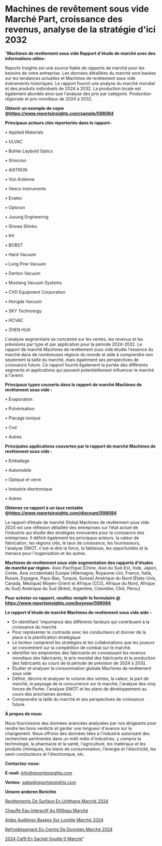 # Machines de revêtement sous vide Marché Part, croissance des revenus, analyse de la stratégie d'ici 2032

"<strong>Machines de revêtement sous vide Rapport d'étude de marché avec des informations utiles-</strong>

Reports Insights est une source fiable de rapports de marché pour les besoins de votre entreprise. Les données détaillées du marché sont basées sur les tendances actuelles et Machines de revêtement sous vide événements historiques. Le rapport fournit une analyse du marché mondial et des produits individuels de 2024 à 2032. La production locale est également abordée ainsi que l'analyse des prix par catégorie. Production régionale et prix mondiaux de 2024 à 2032.

<strong><b>Obtenir un exemple de copie @</b></strong><a href=https://www.reportsinsights.com/sample/598084><strong><b>https://www.reportsinsights.com/sample/598084</b></strong></a>

<b>Principaux acteurs clés répertoriés dans le rapport-</b>

<b> </b>• Applied Materials

• ULVAC

• Buhler Leybold Optics

• Shincron

• AIXTRON

• Von Ardenne

• Veeco Instruments

• Evatec

• Optorun

• Jusung Engineering

• Showa Shinku

• IHI

• BOBST

• Hanil Vacuum

• Lung Pine Vacuum

• Denton Vacuum

• Mustang Vacuum Systems

• CVD Equipment Corporation

• Hongda Vacuum

• SKY Technology

• HCVAC

• ZHEN HUA

L'analyse segmentaire se concentre sur les ventes, les revenus et les prévisions par type et par application pour la période 2024-2032. Le rapport de marché Machines de revêtement sous vide étudie l'essence du marché dans de nombreuses régions du monde et aide à comprendre non seulement la taille du marché, mais également ses perspectives de croissance future. Ce rapport fournit également la portée des différents segments et applications qui peuvent potentiellement influencer le marché à l'avenir.

<strong>Principaux types couverts dans le rapport de marché Machines de revêtement sous vide :</strong>

• Évaporation

• Pulvérisation

• Placage ionique

• Cvd

• Autres

<strong>Principales applications couvertes par le rapport de marché Machines de revêtement sous vide :</strong>

• Emballage

• Automobile

• Optique et verre

• Industrie électronique

• Autres

<strong><b>Obtenez ce rapport à un taux rentable @</b></strong><a href=https://www.reportsinsights.com/discount/598084><strong><b>https://www.reportsinsights.com/discount/598084</b></strong></a>

Le rapport d’étude de marché Global Machines de revêtement sous vide 2024 est une réflexion détaillée des entreprises sur l’état actuel de l’industrie qui étudie des stratégies innovantes pour la croissance des entreprises. Il définit également les principaux acteurs, la valeur de fabrication, les régions clés, le taux de croissance, les fournisseurs, l'analyse SWOT, c'est-à-dire la force, la faiblesse, les opportunités et la menace pour l'organisation et les autres.

<strong>Machines de revêtement sous vide segmentation des rapports d'études de marché par région-</strong>
Asie-Pacifique [Chine, Asie du Sud-Est, Inde, Japon, Corée, Asie occidentale]
Europe [Allemagne, Royaume-Uni, France, Italie, Russie, Espagne, Pays-Bas, Turquie, Suisse]
Amérique du Nord [États-Unis, Canada, Mexique]
Moyen-Orient et Afrique [CCG, Afrique du Nord, Afrique du Sud]
Amérique du Sud [Brésil, Argentine, Colombie, Chili, Pérou]

<strong>Pour acheter ce rapport, veuillez remplir le formulaire @   <a href=https://www.reportsinsights.com/buynow/598084>https://www.reportsinsights.com/buynow/598084</a></strong>

<strong>Le rapport d'étude de marché Machines de revêtement sous vide aide -</strong>
<ul>
  <li>En identifiant 'importance des différents facteurs qui contribuent à la croissance du marché</li>
  <li>Pour représenter le contraste avec les conducteurs et donner de la place à la planification stratégique</li>
  <li>Le lecteur comprend les stratégies et les collaborations que les joueurs se concentrent sur la compétition de combat sur le marché.</li>
  <li>Identifier les empreintes des fabricants en connaissant les revenus mondiaux des fabricants, le prix mondial des fabricants et la production des fabricants au cours de la période de prévision de 2024 à 2032.</li>
  <li>Étudier et analyser la consommation globale Machines de revêtement sous vide</li>
  <li>Définir, décrire et analyser le volume des ventes, la valeur, la part de marché, le paysage de la concurrence sur le marché, l'analyse des cinq forces de Porter, l'analyse SWOT et les plans de développement au cours des prochaines années.</li>
  <li>Comprendre la taille du marché et ses perspectives de croissance future.</li>
</ul>
<strong>À propos de nous:</strong>

Nous fournissons des données avancées analysées par nos dirigeants pour rendre les bons verdicts et garder une longueur d'avance sur le changement. Nous offrons des données liées à l'industrie autorisant des recherches pertinentes dans un méli-mélo d'industries, y compris la technologie, la pharmacie et la santé, l'agriculture, les matériaux et les produits chimiques, les biens de consommation, l'énergie et l'électricité, les semi-conducteurs et l'électronique, etc.

<strong>Contactez-nous:</strong>

<strong>E-mail:</strong> <a href=mailto:info@reportsinsights.com>info@reportsinsights.com</a>

<strong>Ventes</strong>: <a href=mailto:sales@reportsinsights.com>sales@reportsinsights.com</a>

<strong>Unsere anderen Berichte</strong>

<a href=https://www.linkedin.com/pulse/revêtements-de-surface-en-uréthane-marché-rapport-détude-rs2bc/>Revêtements De Surface En Uréthane Marché 2024</a>

<a href=https://www.linkedin.com/pulse/chauffe-eau-interactif-au-r%C3%A9seau-march%C3%A9-analyse-jp0vc/>Chauffe Eau Interactif Au R9Seau Marché</a>

<a href=https://www.linkedin.com/pulse/aides-auditives-basées-sur-loreille-marché-couverture-vpjac/>Aides Auditives Basées Sur Loreille Marché 2024</a>

<a href=https://www.linkedin.com/pulse/refroidissement-du-centre-de-données-marché-acteurs-yusme/>Refroidissement Du Centre De Données Marché 2024</a>

<a href=https://www.linkedin.com/pulse/2024-caf%C3%A9-en-sachet-goutte-%C3%A0-march%C3%A9-segmentation-on25c/>2024 Caf9 En Sachet Goutte 0 Marché</a>"
